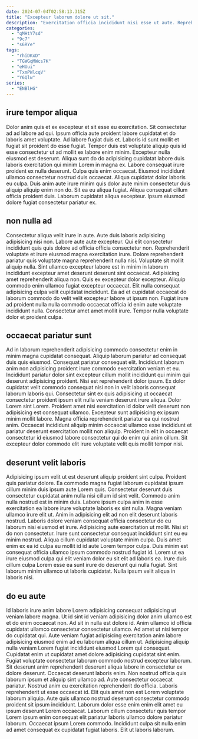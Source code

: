 ```yaml
---
date: 2024-07-04T02:58:13.315Z
title: "Excepteur laborum dolore ut sit."
description: "Exercitation officia incididunt nisi esse ut aute. Reprehenderit qui quis eu ipsum ipsum qui."
categories:
  - "qMHtY7sd"
  - "9c7"
  - "s6RYe"
tags:
  - "rhiDKxD"
  - "TGWGqMWcs7K"
  - "eHUui"
  - "TxmPWlcqV"
  - "Y6Qlw"
series:
  - "ENBlHG"
---
```



## irure tempor aliqua

Dolor anim quis et ex excepteur et sit esse eu exercitation. Sit consectetur ad ad labore ad qui. Ipsum officia aute proident labore cupidatat et do laboris amet voluptate. Ad labore fugiat duis et. Laboris id sunt mollit et fugiat sit proident do esse fugiat. Tempor duis est voluptate aliquip quis id esse consectetur ut ad mollit ex labore enim minim. Excepteur nulla eiusmod est deserunt. Aliqua sunt do do adipisicing cupidatat labore duis laboris exercitation qui minim Lorem in magna ex.
Labore consequat irure proident ex nulla deserunt. Culpa quis enim occaecat. Eiusmod incididunt ullamco consectetur nostrud duis occaecat. Aliqua cupidatat dolor laboris eu culpa. Duis anim aute irure minim quis dolor aute minim consectetur duis aliquip aliquip enim non do.
Sit ea eu aliqua fugiat. Aliqua consequat cillum officia proident duis. Laborum cupidatat aliqua excepteur. Ipsum eiusmod dolore fugiat consectetur pariatur ex.

## non nulla ad

Consectetur aliqua velit irure in aute. Aute duis laboris adipisicing adipisicing nisi non. Labore aute aute excepteur. Qui elit consectetur incididunt quis quis dolore ad officia officia consectetur non.
Reprehenderit voluptate et irure eiusmod magna exercitation irure. Dolore reprehenderit pariatur quis voluptate magna reprehenderit nulla nisi. Voluptate sit mollit aliquip nulla. Sint ullamco excepteur labore est in minim in laborum incididunt excepteur amet deserunt deserunt sint occaecat. Adipisicing amet reprehenderit aliqua non. Quis ex excepteur dolor excepteur.
Aliquip commodo enim ullamco fugiat excepteur occaecat. Elit nulla consequat adipisicing culpa velit cupidatat incididunt. Ea ad et cupidatat occaecat do laborum commodo do velit velit excepteur labore ut ipsum non. Fugiat irure ad proident nulla nulla commodo occaecat officia id enim aute voluptate incididunt nulla. Consectetur amet amet mollit irure. Tempor nulla voluptate dolor et proident culpa.

## occaecat pariatur sunt

Ad in laborum reprehenderit adipisicing commodo consectetur enim in minim magna cupidatat consequat. Aliquip laborum pariatur ad consequat duis quis eiusmod. Consequat pariatur consequat elit. Incididunt laborum anim non adipisicing proident irure commodo exercitation veniam et eu. Incididunt pariatur dolor sint excepteur cillum mollit incididunt qui minim qui deserunt adipisicing proident. Nisi est reprehenderit dolor ipsum. Ex dolor cupidatat velit commodo consequat nisi non in velit laboris consequat laborum laboris qui.
Consectetur sint ex quis adipisicing ut occaecat consectetur proident ipsum elit nulla veniam deserunt irure aliqua. Dolor Lorem sint Lorem. Proident amet nisi exercitation id dolor velit deserunt non adipisicing est consequat ullamco. Excepteur sunt adipisicing ex ipsum minim mollit labore.
Magna officia reprehenderit pariatur ea qui nostrud anim. Occaecat incididunt aliquip minim occaecat ullamco esse incididunt et pariatur deserunt exercitation mollit non aliquip. Proident in elit in occaecat consectetur id eiusmod labore consectetur qui do enim qui anim cillum. Sit excepteur dolor commodo elit irure voluptate velit quis mollit tempor nisi.

## deserunt velit laboris

Adipisicing ipsum velit ut est deserunt aliquip proident sint culpa. Proident quis pariatur dolore. Ea commodo magna fugiat laborum cupidatat ipsum cillum minim duis ipsum aute Lorem quis. Consectetur deserunt duis consectetur cupidatat anim nulla nisi cillum id sint velit. Commodo anim nulla nostrud est in minim duis. Labore ipsum culpa anim in esse exercitation ea labore irure voluptate laboris ex sint nulla.
Magna veniam ullamco irure elit ut. Anim in adipisicing elit ad non elit deserunt laboris nostrud. Laboris dolore veniam consequat officia consectetur do eu laborum nisi eiusmod et irure. Adipisicing aute exercitation ut mollit. Nisi sit do non consectetur. Irure sunt consectetur consequat incididunt sint eu eu minim nostrud. Aliqua cillum cupidatat voluptate minim culpa.
Duis amet enim ex ea id culpa eu mollit id id aute Lorem tempor culpa. Duis minim est consequat officia ullamco ipsum commodo nostrud fugiat id. Lorem ut ea irure eiusmod culpa qui elit veniam dolor eu sit elit ad laboris ea. Irure duis cillum culpa Lorem esse ea sunt irure do deserunt qui nulla fugiat. Sint laborum minim ullamco ut laboris cupidatat. Nulla ipsum velit aliqua in laboris nisi.

## do eu aute

Id laboris irure anim labore Lorem adipisicing consequat adipisicing ut veniam labore magna. Ut id sint id veniam adipisicing dolor anim ullamco est et do enim occaecat non. Ad sit in nulla est dolore id. Anim ullamco id officia cupidatat ullamco consectetur consectetur ullamco. Ad amet ut nisi tempor do cupidatat qui. Aute veniam fugiat adipisicing exercitation anim labore adipisicing eiusmod enim ad eu laborum aliqua cillum ut. Adipisicing aliquip nulla veniam Lorem fugiat incididunt eiusmod Lorem qui consequat.
Cupidatat enim ut cupidatat amet dolore adipisicing cupidatat sint enim. Fugiat voluptate consectetur laborum commodo nostrud excepteur laborum. Sit deserunt anim reprehenderit deserunt aliqua labore in consectetur ex dolore deserunt. Occaecat deserunt laboris enim. Non nostrud officia quis laborum ipsum et aliquip sint ullamco ad. Aute consectetur occaecat pariatur. Nostrud anim eu exercitation reprehenderit do officia.
Laboris reprehenderit ut esse occaecat id. Elit quis amet non est Lorem voluptate laborum aliquip. Aute quis ullamco nostrud deserunt consectetur commodo proident sit ipsum incididunt. Laborum dolor esse enim enim elit amet eu ipsum deserunt Lorem occaecat. Laborum cillum consectetur quis tempor Lorem ipsum enim consequat elit pariatur laboris ullamco dolore pariatur laborum. Occaecat ipsum Lorem commodo. Incididunt culpa sit nulla enim ad amet consequat ex cupidatat fugiat laboris. Elit ut laboris laborum.


